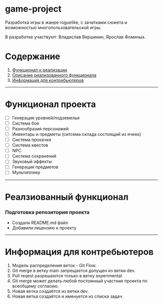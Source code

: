 # game-project
Разработка игры в жанре roguelike, с зачатками сюжета и возможностью многопользовательской игры.

В разработке участвуют: Владислав Вершинин, Ярослав Фоминых.

# Содержание

1. [Функционал к реализации](#title1)
2. [Описание реализованного функционала](#title2)
3. [Информация для контребьютеров](#title3)

---

# <a id="title1">Функционал проекта</a>

- [ ] Генерация уровней/подземелья
- [ ] Система боя
- [ ] Разнообразия персонажей
- [ ] Инвентарь и предметы (ситсема склада состоящий из ячеек)
- [ ] Система прокачки
- [ ] Система квестов
- [ ] NPC
- [ ] Система сохранений
- [ ] Звуковый эффекты
- [ ] Генерация предметов
- [ ] Мультиплеер

---

# <a id="title2">Реалзиованный функционал</a>

### Подготовка репозитория проекта
- Создали README.md файл
- Добавили лицензию к проекту

---

# <a id="title3">Информация для контребьютеров</a>

1. Модель распределения веток - Git Flow.
2. Git merge в ветку main запрещается допущен из ветки dev.
3. Pull reqest разрешаются только в ветку experimental.
4. Git merge может делать любой постоянный участник проекта по всеобщему согласию.
5. Новая ветка создаётся из ветки dev.
6. Новая ветка создаётся и именуется из списка задач.
